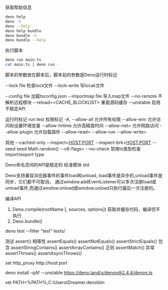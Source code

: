 获取帮助信息
```sh
deno help
deno -h
deno --help
deno help bundle
deno bundle -h
deno bundle --help
```
执行脚本
```sh
deno run main.ts
cat main.ts | deno run -
```

脚本的参数放在脚本后，脚本前的参数是Deno运行时标记

--lock file 检查lock文件
--lock-write 写locak文件 

--config file 加载tsconfig.json
--importmap file 导入map文件
--no-remote 不解析远程模块
--reload=<CACHE_BLOCKLIST> 重载源码缓存
--unstable 启用不稳定API

运行时标记 run test
权限标记
-A, --allow-all 允许所有权限
--allow-env 允许访问和设置环境变量
--allow-hrtime 允许高精度时间
--allow-net=<allow-net> 允许网路访问
--allow-plugin 允许加载插件
--allow-read=<allow-read>
--allow-run
--allow-write=<allow-write>

其他
--cached-only 
--inspect=<HOST:PORT>
--inspect-brk=<HOST:PORT>
--seed <NUMBER> seed Math.random()
--v8-flags=<v8-flags>
--no-check 禁用ts类型检查  import/export type

Deno命名空间的API是稳定的
标准模块 std

Deno支持兼容浏览器事件的事件load和unload, load事件是异步的,unload事件是同步，它们都不可取消。
通过window.addEventListener可以多次注册load或unload事件,而通过window.onload或window.unload只执行最后一次注册的。

编译API
1. Deno.compile(rootName [, sources, options]) 获取并缓存代码，编译但不执行
2. Deno.bundle()

deno test --filter "test" tests/

测试
assert()
相等性
assertEquals()
assertNotEquals()
assertStrictEquals()
包含
assertStringContains()
assertArrayContains()
正则
assertMatch()
异常
assertThrows()
assertAsyncThrows()


set http_proxy http://host:port

deno install -qAf --unstable https://deno.land/x/denon@2.4.4/denon.ts

set PATH=%PATH%;C:\Users\Dreamer\.deno\bin


